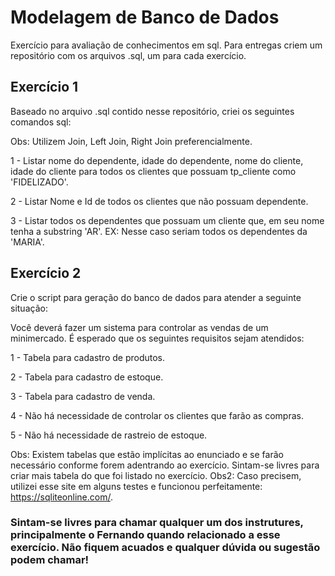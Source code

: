 # Modelagem de Banco de Dados 

Exercício para avaliação de conhecimentos em sql. Para entregas criem um repositório com os arquivos .sql, um para cada exercício.

  
## Exercício 1
Baseado no arquivo .sql contido nesse repositório, criei os seguintes comandos sql: 

Obs: Utilizem Join, Left Join, Right Join preferencialmente. 

  

1 - Listar nome do dependente, idade do dependente, nome do cliente, idade do cliente para todos os clientes que possuam tp_cliente como 'FIDELIZADO'. 

2 - Listar Nome e Id de todos os clientes que não possuam dependente. 

3 - Listar todos os dependentes que possuam um cliente que, em seu nome tenha a substring 'AR'. EX: Nesse caso seriam todos os dependentes da 'MARIA'. 

  

## Exercício 2

Crie o script para geração do banco de dados para atender a seguinte situação: 

Você deverá fazer um sistema para controlar as vendas de um minimercado. É esperado que os seguintes requisitos sejam atendidos: 

  

1 - Tabela para cadastro de produtos. 

2 - Tabela para cadastro de estoque. 

3 - Tabela para cadastro de venda. 

4 - Não há necessidade de controlar os clientes que farão as compras. 

5 - Não há necessidade de rastreio de estoque. 

  

Obs: Existem tabelas que estão implícitas ao enunciado e se farão necessário conforme forem adentrando ao exercício. Sintam-se livres para criar mais tabela do que foi listado no exercício.
Obs2: Caso precisem, utilizei esse site em alguns testes e funcionou perfeitamente: https://sqliteonline.com/.

### Sintam-se livres para chamar qualquer um dos instrutures, principalmente o Fernando quando relacionado a esse exercício. Não fiquem acuados e qualquer dúvida ou sugestão podem chamar!
